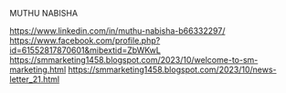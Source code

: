 MUTHU NABISHA


https://www.linkedin.com/in/muthu-nabisha-b66332297/
https://www.facebook.com/profile.php?id=61552817870601&mibextid=ZbWKwL
https://smmarketing1458.blogspot.com/2023/10/welcome-to-sm-marketing.html
https://smmarketing1458.blogspot.com/2023/10/news-letter_21.html
